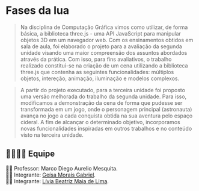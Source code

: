 # Fases da lua
> Na disciplina de Computação Gráfica vimos como utilizar, de forma básica, a biblioteca three.js - uma API JavaScript para manipular objetos 3D em um navegador web. Com os ensinamentos obtidos em sala de aula, foi elaborado o projeto para a avaliação da segunda unidade visando uma maior compreensão dos assuntos abordados através da prática. Com isso, para fins avaliativos, o trabalho realizado constitui-se na criação de um cena utilizando a biblioteca three.js que contenha as seguintes funcionalidades: múltiplos objetos, intereção, animação, iluminação e modelos complexos.

> A partir do projeto executado, para a terceira unidade foi proposto uma versão melhorada do trabalho da segunda unidade. Para isso, modificamos a demonstração da cena de forma que pudesse ser transformada em um jogo, onde o personagem principal (astronauta) avança no jogo a cada conquista obtida na sua aventura pelo espaço cideral. A fim de alcançar o determinado objetivo, incorporamos novas funcionalidades inspiradas em outros trabalhos e no conteúdo visto na terceira unidade.

## :family_man_woman_girl_boy: Equipe
:man_teacher: Professor: Marco Diego Aurelio Mesquita. </br>
:woman_student: Integrante: [Geísa Morais Gabriel](https://github.com/Geisa-mg). </br>
:woman_student: Integrante: [Lívia Beatriz Maia de Lima](https://github.com/liviabeatrizml). </br>
